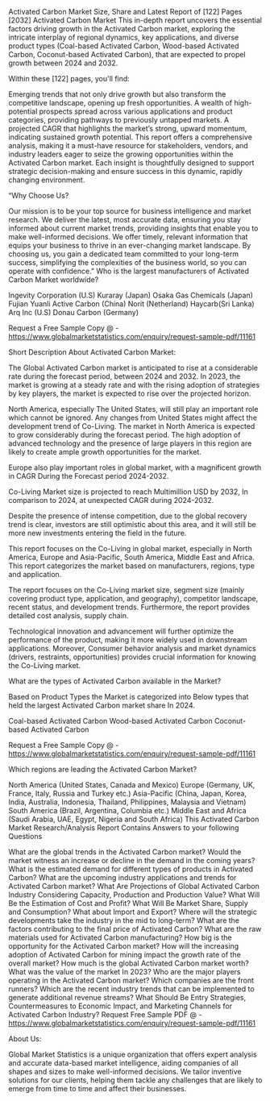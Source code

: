 Activated Carbon Market Size, Share and Latest Report of [122] Pages [2032]
Activated Carbon Market This in-depth report uncovers the essential factors driving growth in the Activated Carbon market, exploring the intricate interplay of regional dynamics, key applications, and diverse product types (Coal-based Activated Carbon, Wood-based Activated Carbon, Coconut-based Activated Carbon), that are expected to propel growth between 2024 and 2032.

Within these [122] pages, you'll find:

Emerging trends that not only drive growth but also transform the competitive landscape, opening up fresh opportunities.
A wealth of high-potential prospects spread across various applications and product categories, providing pathways to previously untapped markets.
A projected CAGR that highlights the market’s strong, upward momentum, indicating sustained growth potential.
This report offers a comprehensive analysis, making it a must-have resource for stakeholders, vendors, and industry leaders eager to seize the growing opportunities within the Activated Carbon market. Each insight is thoughtfully designed to support strategic decision-making and ensure success in this dynamic, rapidly changing environment.

“Why Choose Us?

Our mission is to be your top source for business intelligence and market research.
We deliver the latest, most accurate data, ensuring you stay informed about current market trends, providing insights that enable you to make well-informed decisions.
We offer timely, relevant information that equips your business to thrive in an ever-changing market landscape.
By choosing us, you gain a dedicated team committed to your long-term success, simplifying the complexities of the business world, so you can operate with confidence.”
Who is the largest manufacturers of Activated Carbon Market worldwide?

 

Ingevity Corporation (U.S)
Kuraray (Japan)
Osaka Gas Chemicals (Japan)
Fujian Yuanli Active Carbon (China)
Norit (Netherland)
Haycarb(Sri Lanka)
Arq
Inc (U.S)
Donau Carbon (Germany)
 

Request a Free Sample Copy @ - https://www.globalmarketstatistics.com/enquiry/request-sample-pdf/11161

 

Short Description About Activated Carbon Market:

The Global Activated Carbon market is anticipated to rise at a considerable rate during the forecast period, between 2024 and 2032. In 2023, the market is growing at a steady rate and with the rising adoption of strategies by key players, the market is expected to rise over the projected horizon.

North America, especially The United States, will still play an important role which cannot be ignored. Any changes from United States might affect the development trend of Co-Living. The market in North America is expected to grow considerably during the forecast period. The high adoption of advanced technology and the presence of large players in this region are likely to create ample growth opportunities for the market.

Europe also play important roles in global market, with a magnificent growth in CAGR During the Forecast period 2024-2032.

Co-Living Market size is projected to reach Multimillion USD by 2032, In comparison to 2024, at unexpected CAGR during 2024-2032.

Despite the presence of intense competition, due to the global recovery trend is clear, investors are still optimistic about this area, and it will still be more new investments entering the field in the future.

This report focuses on the Co-Living in global market, especially in North America, Europe and Asia-Pacific, South America, Middle East and Africa. This report categorizes the market based on manufacturers, regions, type and application.

The report focuses on the Co-Living market size, segment size (mainly covering product type, application, and geography), competitor landscape, recent status, and development trends. Furthermore, the report provides detailed cost analysis, supply chain.

Technological innovation and advancement will further optimize the performance of the product, making it more widely used in downstream applications. Moreover, Consumer behavior analysis and market dynamics (drivers, restraints, opportunities) provides crucial information for knowing the Co-Living market.

What are the types of Activated Carbon available in the Market?

Based on Product Types the Market is categorized into Below types that held the largest Activated Carbon market share In 2024.

 

Coal-based Activated Carbon
Wood-based Activated Carbon
Coconut-based Activated Carbon
 

Request a Free Sample Copy @ - https://www.globalmarketstatistics.com/enquiry/request-sample-pdf/11161

Which regions are leading the Activated Carbon Market?

North America (United States, Canada and Mexico)
Europe (Germany, UK, France, Italy, Russia and Turkey etc.)
Asia-Pacific (China, Japan, Korea, India, Australia, Indonesia, Thailand, Philippines, Malaysia and Vietnam)
South America (Brazil, Argentina, Columbia etc.)
Middle East and Africa (Saudi Arabia, UAE, Egypt, Nigeria and South Africa)
This Activated Carbon Market Research/Analysis Report Contains Answers to your following Questions

What are the global trends in the Activated Carbon market? Would the market witness an increase or decline in the demand in the coming years?
What is the estimated demand for different types of products in Activated Carbon? What are the upcoming industry applications and trends for Activated Carbon market?
What Are Projections of Global Activated Carbon Industry Considering Capacity, Production and Production Value? What Will Be the Estimation of Cost and Profit? What Will Be Market Share, Supply and Consumption? What about Import and Export?
Where will the strategic developments take the industry in the mid to long-term?
What are the factors contributing to the final price of Activated Carbon? What are the raw materials used for Activated Carbon manufacturing?
How big is the opportunity for the Activated Carbon market? How will the increasing adoption of Activated Carbon for mining impact the growth rate of the overall market?
How much is the global Activated Carbon market worth? What was the value of the market In 2023?
Who are the major players operating in the Activated Carbon market? Which companies are the front runners?
Which are the recent industry trends that can be implemented to generate additional revenue streams?
What Should Be Entry Strategies, Countermeasures to Economic Impact, and Marketing Channels for Activated Carbon Industry?
Request Free Sample PDF @ - https://www.globalmarketstatistics.com/enquiry/request-sample-pdf/11161

About Us:

Global Market Statistics is a unique organization that offers expert analysis and accurate data-based market intelligence, aiding companies of all shapes and sizes to make well-informed decisions. We tailor inventive solutions for our clients, helping them tackle any challenges that are likely to emerge from time to time and affect their businesses.